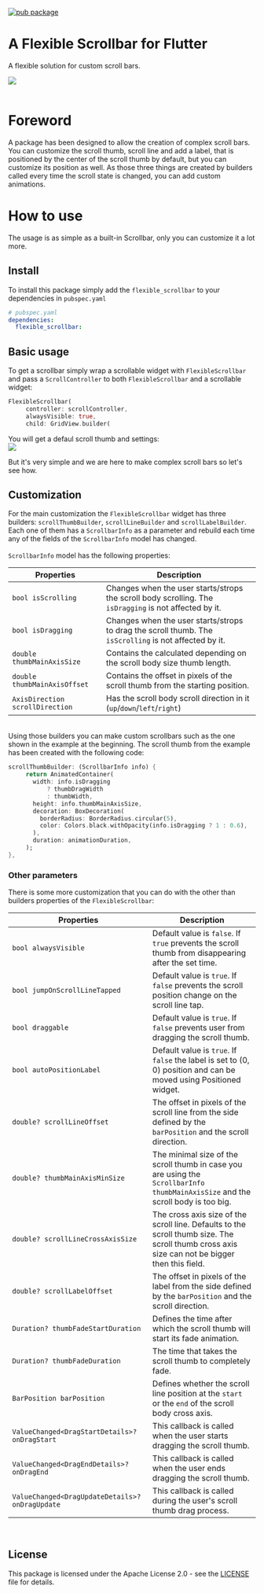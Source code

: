 [![pub package](https://img.shields.io/pub/v/flexible_scrollbar)](https://pub.dartlang.org/packages/flexible_scrollbar)

# A Flexible Scrollbar for Flutter
A flexible solution for custom scroll bars.

![](https://user-images.githubusercontent.com/46086231/118855133-2355ad00-b8de-11eb-992f-6f3e726ef507.gif)
</br></br>
# Foreword
A package has been designed to allow the creation of complex scroll bars. You can customize the scroll thumb, scroll line and add a label, that is positioned by the center of the scroll thumb by default, but you can customize its position as well. As those three things are created by builders called every time the scroll state is changed, you can add custom animations.

# How to use

The usage is as simple as a built-in Scrollbar, only you can customize it a lot more.

## Install

To install this package simply add the `flexible_scrollbar` to your dependencies in `pubspec.yaml`
```yaml
# pubspec.yaml
dependencies:
  flexible_scrollbar:
```
## Basic usage

To get a scrollbar simply wrap a scrollable widget with `FlexibleScrollbar` and pass a `ScrollController` to both `FlexibleScrollbar` and a scrollable widget:

```dart
FlexibleScrollbar(
     controller: scrollController,
     alwaysVisible: true,
     child: GridView.builder(
```
You will get a defaul scroll thumb and settings:</br>
![](https://user-images.githubusercontent.com/46086231/118859755-433b9f80-b8e3-11eb-952a-236cfe5d277c.png)

But it's very simple and we are here to make complex scroll bars so let's see how.

## Customization

For the main customization the `FlexibleScrollbar` widget has three builders: `scrollThumbBuilder`, `scrollLineBuilder` and `scrollLabelBuilder`. Each one of them has a `ScrollbarInfo` as a parameter and rebuild each time any of the fields of the `ScrollbarInfo` model has changed.</br>
</br>
`ScrollbarInfo` model has the following properties:

|  Properties  |   Description   |
|--------------|-----------------|
| `bool isScrolling` | Changes when the user starts/strops the scroll body scrolling. The `isDragging` is not affected by it. |
| `bool isDragging` | Changes when the user starts/strops to drag the scroll thumb. The `isScrolling` is not affected by it. |
| `double thumbMainAxisSize` | Contains the calculated depending on the scroll body size thumb length. |
| `double thumbMainAxisOffset` | Contains the offset in pixels of the scroll thumb from the starting position. |
| `AxisDirection scrollDirection` | Has the scroll body scroll direction in it (`up`/`down`/`left`/`right`) |
</br>
Using those builders you can make custom scrollbars such as the one shown in the example at the beginning. The scroll thumb from the example has been created with the following code:

```dart
scrollThumbBuilder: (ScrollbarInfo info) {
     return AnimatedContainer(
       width: info.isDragging
           ? thumbDragWidth
           : thumbWidth,
       height: info.thumbMainAxisSize,
       decoration: BoxDecoration(
         borderRadius: BorderRadius.circular(5),
         color: Colors.black.withOpacity(info.isDragging ? 1 : 0.6),
       ),
       duration: animationDuration,
     );
},
```

### Other parameters

There is some more customization that you can do with the other than builders properties of the `FlexibleScrollbar`:

|  Properties  |   Description   |
|--------------|-----------------|
| `bool alwaysVisible` | Default value is `false`. If `true` prevents the scroll thumb from disappearing after the set time. |
| `bool jumpOnScrollLineTapped` | Default value is `true`. If `false` prevents the scroll position change on the scroll line tap. |
| `bool draggable` | Default value is `true`. If `false` prevents user from dragging the scroll thumb. |
| `bool autoPositionLabel` | Default value is `true`. If `false` the label is set to (0, 0) position and can be moved using Positioned widget. |
| `double? scrollLineOffset` | The offset in pixels of the scroll line from the side defined by the `barPosition` and the scroll direction. |
| `double? thumbMainAxisMinSize` | The minimal size of the scroll thumb in case you are using the `ScrollbarInfo` `thumbMainAxisSize` and the scroll body is too big. |
| `double? scrollLineCrossAxisSize` | The cross axis size of the scroll line. Defaults to the scroll thumb size. The scroll thumb cross axis size can not be bigger then this field. |
| `double? scrollLabelOffset` | The offset in pixels of the label from the side defined by the `barPosition` and the scroll direction. |
| `Duration? thumbFadeStartDuration` | Defines the time after which the scroll thumb will start its fade animation. |
| `Duration? thumbFadeDuration` | The time that takes the scroll thumb to completely fade. |
| `BarPosition barPosition` | Defines whether the scroll line position at the `start` or the `end` of the scroll body cross axis. |
| `ValueChanged<DragStartDetails>? onDragStart` | This callback is called when the user starts dragging the scroll thumb. |
| `ValueChanged<DragEndDetails>? onDragEnd` | This callback is called when the user ends dragging the scroll thumb. |
| `ValueChanged<DragUpdateDetails>? onDragUpdate` | This callback is called during the user's scroll thumb drag process. |

<br>

## License
This package is licensed under the Apache License 2.0 - see the [LICENSE](LICENSE) file for details.
